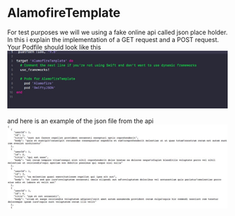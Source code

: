 # AlamofireTemplate
For test purposes we will we using a fake online api called json place holder. <br />
In this i explain the implementation of a GET request and a POST request.<br />
Your Podfile should look like this<br />
![](AlamofireTemplate/pict/2.jpg)<br />
<br />
and here is an example of the json file from the api<br />
![](AlamofireTemplate/pict/1.jpg)<br />
